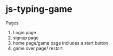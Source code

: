 # js-typing-game

Pages
1) Login page
2) signup page
3) home page/game page includes a start button
4) game over page/ restart
